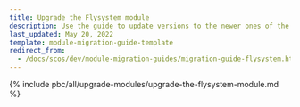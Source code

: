 ```yaml
---
title: Upgrade the Flysystem module
description: Use the guide to update versions to the newer ones of the Flysystem module.
last_updated: May 20, 2022
template: module-migration-guide-template
redirect_from:
  - /docs/scos/dev/module-migration-guides/migration-guide-flysystem.html
---
```


{% include pbc/all/upgrade-modules/upgrade-the-flysystem-module.md %} <!-- To edit, see /_includes/pbc/all/upgrade-modules/upgrade-the-flysystem-module.md -->
